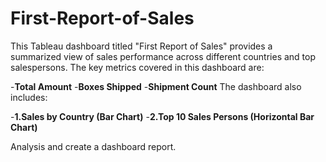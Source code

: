 # First-Report-of-Sales

This Tableau dashboard titled "First Report of Sales" provides a summarized view of sales performance across different countries and top salespersons. 
The key metrics covered in this dashboard are:

-**Total Amount**
-**Boxes Shipped**
-**Shipment Count**
The dashboard also includes:

-**1.Sales by Country (Bar Chart)**
-**2.Top 10 Sales Persons (Horizontal Bar Chart)**

Analysis and create a dashboard report.
